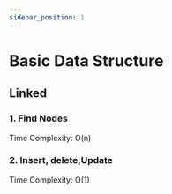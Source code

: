 ```yaml
---
sidebar_position: 1
---
```

# Basic Data Structure

## Linked
### 1. Find Nodes

Time Complexity: O(n)

### 2. Insert, delete,Update

Time Complexity: O(1)








